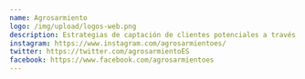 ```yaml
---
name: Agrosarmiento
logo: /img/upload/logos-web.png
description: Estrategias de captación de clientes potenciales a través de redes sociales.
instagram: https://www.instagram.com/agrosarmientoes/
twitter: https://twitter.com/agrosarmientoES
facebook: https://www.facebook.com/agrosarmientoes
---
```

